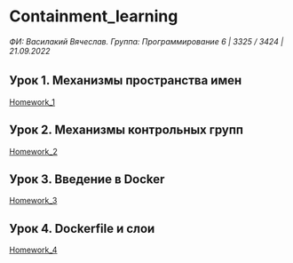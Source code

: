 # Containment_learning

###### ФИ: Василакий Вячеслав. Группа: Программирование 6 | 3325 / 3424 | 21.09.2022

## Урок 1. Механизмы пространства имен
[Homework_1](Lesson_1%2FHomework_1%2FHomework_1.md)

## Урок 2. Механизмы контрольных групп
[Homework_2](Lesson_2%2FHomework_2%2FHomework_2.md)

## Урок 3. Введение в Docker
[Homework_3](Lesson_3%2FHomework_3%2FHomework_3.md)

## Урок 4. Dockerfile и слои
[Homework_4](Lesson_4/Homework_4/Homework_4.md)